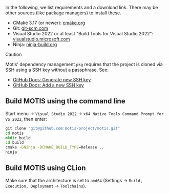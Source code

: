 In the following, we list requirements and a download link. There may be other sources (like package managers) to install these.

- CMake 3.17 (or newer): [cmake.org](https://cmake.org/download/)
- Git: [git-scm.com](https://git-scm.com/download/win)
- Visual Studio 2022 or at least "Build Tools for Visual Studio 2022": [visualstudio.microsoft.com](https://visualstudio.microsoft.com/de/downloads/)
- Ninja: [ninja-build.org](https://ninja-build.org/)

> [!CAUTION]
> Motis' dependency management `pkg` requires that the project is cloned via SSH using a SSH key without a passphrase.
> See:
> - [GitHub Docs: Generate new SSH key](https://docs.github.com/en/authentication/connecting-to-github-with-ssh/generating-a-new-ssh-key-and-adding-it-to-the-ssh-agent)
> - [GitHub Docs: Add a new SSH key](https://docs.github.com/en/authentication/connecting-to-github-with-ssh/adding-a-new-ssh-key-to-your-github-account)

## Build MOTIS using the command line

Start menu -> `Visual Studio 2022` -> `x64 Native Tools Command Prompt for VS 2022`, then enter:

```bat
git clone "git@github.com:motis-project/motis.git"
cd motis
mkdir build
cd build
cmake -GNinja -DCMAKE_BUILD_TYPE=Release ..
ninja
```

## Build MOTIS using CLion

Make sure that the architecture is set to `amd64` (Settings -> `Build, Execution, Deployment` -> `Toolchains`).

